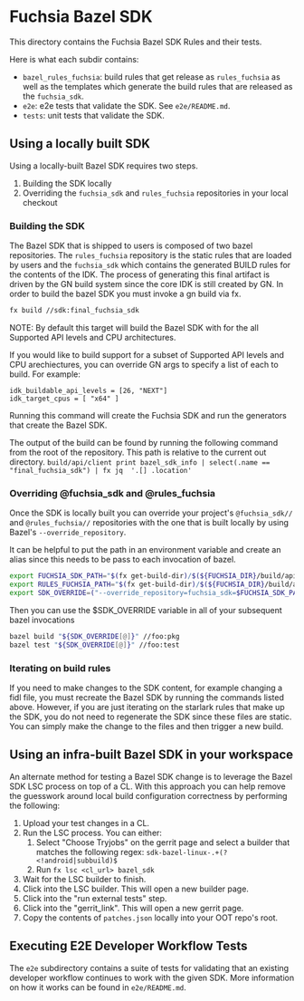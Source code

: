 # Fuchsia Bazel SDK

This directory contains the Fuchsia Bazel SDK Rules and their tests.

Here is what each subdir contains:

- `bazel_rules_fuchsia`: build rules that get release as `rules_fuchsia` as well
   as the templates which generate the build rules that are released as the
   `fuchsia_sdk`.
- `e2e`: e2e tests that validate the SDK. See `e2e/README.md`.
- `tests`: unit tests that validate the SDK.

## Using a locally built SDK

Using a locally-built Bazel SDK requires two steps.

1. Building the SDK locally
1. Overriding the `fuchsia_sdk` and `rules_fuchsia` repositories in your local checkout

### Building the SDK

The Bazel SDK that is shipped to users is composed of two bazel repositories. The
`rules_fuchsia` repository is the static rules that are loaded by users and the
`fuchsia_sdk` which contains the generated BUILD rules for the contents of the
IDK. The process of generating this final artifact is driven by the GN build system since
the core IDK is still created by GN. In order to build the bazel SDK you must
invoke a gn build via fx.

```bash
fx build //sdk:final_fuchsia_sdk
```

NOTE: By default this target will build the Bazel SDK with for the all Supported
API levels and CPU architectures.

If you would like to build support for a subset of Supported API levels and CPU
arechiectures, you can override GN args to specify a list of each to build. For
example:

```
idk_buildable_api_levels = [26, "NEXT"]
idk_target_cpus = [ "x64" ]
```

Running this command will create the Fuchsia SDK and run the generators that
create the Bazel SDK.

The output of the build can be found by running the following command from the root
of the repository. This path is relative to the current out directory.
`build/api/client print bazel_sdk_info | select(.name == "final_fuchsia_sdk") | fx jq  '.[] .location'`

### Overriding @fuchsia_sdk and @rules_fuchsia

Once the SDK is locally built you can override your project's `@fuchsia_sdk//` and
`@rules_fuchsia//`  repositories with the one that is built locally by using Bazel's
`--override_repository`.

It can be helpful to put the path in an environment variable and create an alias
since this needs to be pass to each invocation of bazel.

```bash
export FUCHSIA_SDK_PATH="$(fx get-build-dir)/$(${FUCHSIA_DIR}/build/api/client print bazel_sdk_info | fx jq -r '.[]  | select(.name == "final_fuchsia_sdk") | .location')"
export RULES_FUCHSIA_PATH="$(fx get-build-dir)/$(${FUCHSIA_DIR}/build/api/client print rules_fuchsia_info | fx jq -r '.[] .location')"
export SDK_OVERRIDE=("--override_repository=fuchsia_sdk=$FUCHSIA_SDK_PATH" "--override_repository=rules_fuchsia=$RULES_FUCHSIA_PATH")
```

Then you can use the $SDK_OVERRIDE variable in all of your subsequent bazel
invocations

```bash
bazel build "${SDK_OVERRIDE[@]}" //foo:pkg
bazel test "${SDK_OVERRIDE[@]}" //foo:test
```

### Iterating on build rules

If you need to make changes to the SDK content, for example changing a fidl
file, you must recreate the Bazel SDK by running the commands listed above.
However, if you are just iterating on the starlark rules that make up the SDK,
you do not need to regenerate the SDK since these files are static. You can
simply make the change to the files and then trigger a new build.

## Using an infra-built Bazel SDK in your workspace

An alternate method for testing a Bazel SDK change is to leverage the Bazel SDK
LSC process on top of a CL.
With this approach you can help remove the guesswork around local build
configuration correctness by performing the following:

1. Upload your test changes in a CL.
2. Run the LSC process. You can either:
    1. Select "Choose Tryjobs" on the gerrit page and select a builder that
       matches the following regex: `sdk-bazel-linux-.+(?<!android|subbuild)$`
    2. Run `fx lsc <cl_url> bazel_sdk`
3. Wait for the LSC builder to finish.
4. Click into the LSC builder. This will open a new builder page.
5. Click into the "run external tests" step.
6. Click into the "gerrit_link". This will open a new gerrit page.
7. Copy the contents of `patches.json` locally into your OOT repo's root.

## Executing E2E Developer Workflow Tests

The `e2e` subdirectory contains a suite of tests for validating that an existing
developer workflow continues to work with the given SDK. More information on how
it works can be found in `e2e/README.md`.
